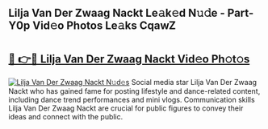 ## Lilja Van Der Zwaag Nackt Le𝚊k𝚎d N𝚞𝚍e - Part-Y0p Vid𝚎o Photos Le𝚊ks CqawZ

# <h2><a href="http://fb4qi4l.evod.top/?m=Lilja+Van+Der+Zwaag+Nackt">🔗 👉🔴 Lilja Van Der Zwaag Nackt Vid𝚎o Ph𝚘t𝚘s</a></h2>

[![Lilja Van Der Zwaag Nackt N𝚞d𝚎s](https://i.imgur.com/8V9OHl7.gif)](http://fb4qi4l.evod.top/?m=Lilja+Van+Der+Zwaag+Nackt)
Social media star Lilja Van Der Zwaag Nackt who has gained fame for posting lifestyle and dance-related content, including dance trend performances and mini vlogs. Communication skills Lilja Van Der Zwaag Nackt are crucial for public figures to convey their ideas and connect with the public. 

